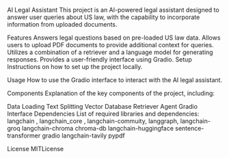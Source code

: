 AI Legal Assistant
This project is an AI-powered legal assistant designed to answer user queries about US law, with the capability to incorporate information from uploaded documents.

Features
Answers legal questions based on pre-loaded US law data.
Allows users to upload PDF documents to provide additional context for queries.
Utilizes a combination of a retriever and a language model for generating responses.
Provides a user-friendly interface using Gradio.
Setup
Instructions on how to set up the project locally.

Usage
How to use the Gradio interface to interact with the AI legal assistant.

Components
Explanation of the key components of the project, including:

Data Loading
Text Splitting
Vector Database
Retriever
Agent
Gradio Interface
Dependencies
List of required libraries and dependencies:
langchain , langchain_core , langchain-commuity, langgraph, 
langchain-groq langchain-chroma chroma-db langchain-huggingface
sentence-transformer gradio langchain-tavily pypdf 

License
MITLicense
